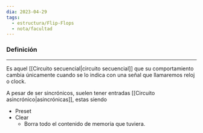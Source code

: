 ```yaml
---
dia: 2023-04-29
tags:
  - estructura/Flip-Flops
  - nota/facultad
---
```

### Definición
---
Es aquel [[Circuito secuencial|circuito secuencial]] que su comportamiento cambia únicamente cuando se lo indica con una señal que llamaremos reloj o clock.

A pesar de ser sincrónicos, suelen tener entradas [[Circuito asincrónico|asincrónicas]], estas siendo 
* Preset
* Clear
	* Borra todo el contenido de memoria que tuviera.